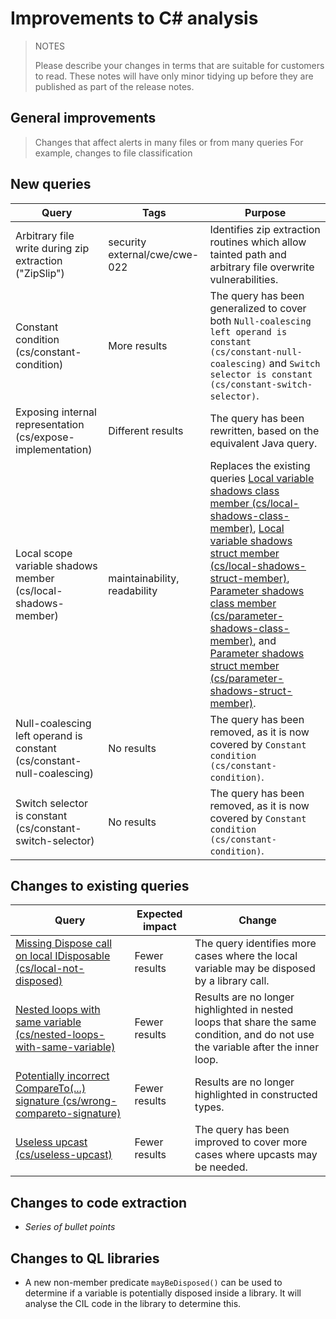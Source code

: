 # Improvements to C# analysis

> NOTES
>
> Please describe your changes in terms that are suitable for
> customers to read. These notes will have only minor tidying up
> before they are published as part of the release notes.

## General improvements

> Changes that affect alerts in many files or from many queries
> For example, changes to file classification

## New queries

| **Query**                   | **Tags**  | **Purpose**                                                        |
|-----------------------------|-----------|--------------------------------------------------------------------|
| Arbitrary file write during zip extraction ("ZipSlip") | security external/cwe/cwe-022  | Identifies zip extraction routines which allow tainted path and arbitrary file overwrite vulnerabilities.
| Constant condition (cs/constant-condition) | More results | The query has been generalized to cover both `Null-coalescing left operand is constant (cs/constant-null-coalescing)` and `Switch selector is constant (cs/constant-switch-selector)`. |
| Exposing internal representation (cs/expose-implementation) | Different results | The query has been rewritten, based on the equivalent Java query. |
| Local scope variable shadows member (cs/local-shadows-member) | maintainability, readability | Replaces the existing queries [Local variable shadows class member (cs/local-shadows-class-member)](https://help.semmle.com/wiki/display/CSHARP/Local+variable+shadows+class+member), [Local variable shadows struct member (cs/local-shadows-struct-member)](https://help.semmle.com/wiki/display/CSHARP/Local+variable+shadows+struct+member), [Parameter shadows class member (cs/parameter-shadows-class-member)](https://help.semmle.com/wiki/display/CSHARP/Parameter+shadows+class+member), and [Parameter shadows struct member (cs/parameter-shadows-struct-member)](https://help.semmle.com/wiki/display/CSHARP/Parameter+shadows+struct+member). |
| Null-coalescing left operand is constant (cs/constant-null-coalescing) | No results | The query has been removed, as it is now covered by `Constant condition (cs/constant-condition)`. |
| Switch selector is constant (cs/constant-switch-selector) | No results | The query has been removed, as it is now covered by `Constant condition (cs/constant-condition)`. |

## Changes to existing queries

| **Query**                  | **Expected impact**    | **Change**                                                       |
|----------------------------|------------------------|------------------------------------------------------------------|
| [Missing Dispose call on local IDisposable (cs/local-not-disposed)](https://help.semmle.com/wiki/display/CSHARP/Missing+Dispose+call+on+local+IDisposable) | Fewer results | The query identifies more cases where the local variable may be disposed by a library call. |
| [Nested loops with same variable (cs/nested-loops-with-same-variable)](https://help.semmle.com/wiki/display/CSHARP/Nested+loops+with+same+variable) | Fewer results | Results are no longer highlighted in nested loops that share the same condition, and do not use the variable after the inner loop. |
| [Potentially incorrect CompareTo(...) signature (cs/wrong-compareto-signature)](https://help.semmle.com/wiki/display/CSHARP/Potentially+incorrect+CompareTo%28...%29+signature) | Fewer results | Results are no longer highlighted in constructed types. |
| [Useless upcast (cs/useless-upcast)](https://help.semmle.com/wiki/display/CSHARP/Useless+upcast) | Fewer results | The query has been improved to cover more cases where upcasts may be needed. |

## Changes to code extraction

* *Series of bullet points*

## Changes to QL libraries

* A new non-member predicate `mayBeDisposed()` can be used to determine if a variable is potentially disposed inside a library. It will analyse the CIL code in the library to determine this.
